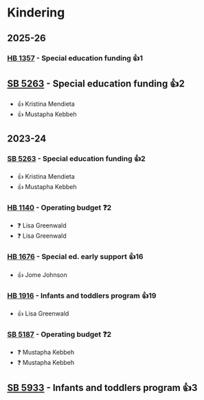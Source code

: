 # Kindering
## 2025-26

### [HB 1357](/bill/2025-26/hb/1357/) - Special education funding 👍1  

## [SB 5263](/bill/2025-26/sb/5263/) - Special education funding 👍2  
* 👍 Kristina Mendieta
* 👍 Mustapha Kebbeh

## 2023-24

### [SB 5263](/bill/2023-24/sb/5263/) - Special education funding 👍2  
* 👍 Kristina Mendieta
* 👍 Mustapha Kebbeh

### [HB 1140](/bill/2023-24/hb/1140/) - Operating budget   ❓2
* ❓ Lisa Greenwald
* ❓ Lisa Greenwald

### [HB 1676](/bill/2023-24/hb/1676/) - Special ed. early support 👍16  
* 👍 Jome Johnson

### [HB 1916](/bill/2023-24/hb/1916/) - Infants and toddlers program 👍19  
* 👍 Lisa Greenwald

### [SB 5187](/bill/2023-24/sb/5187/) - Operating budget   ❓2
* ❓ Mustapha Kebbeh
* ❓ Mustapha Kebbeh

## [SB 5933](/bill/2023-24/sb/5933/) - Infants and toddlers program 👍3  
